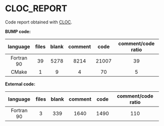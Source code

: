 # CLOC_REPORT

Code report obtained with [CLOC](https://github.com/AlDanial/cloc).

**BUMP code:** 

| language | files | blank | comment | code | comment/code ratio |
|:--------:|:--------:|:--------:|:--------:|:--------:|:--------:|
| Fortran 90 | 39 | 5278 | 8214 | 21007 | 39 |
| CMake | 1 | 9 | 4 | 70 | 5 |

**External code:** 

| language | files | blank | comment | code | comment/code ratio |
|:--------:|:--------:|:--------:|:--------:|:--------:|:--------:|
| Fortran 90 | 3 | 339 | 1640 | 1490 | 110 |

